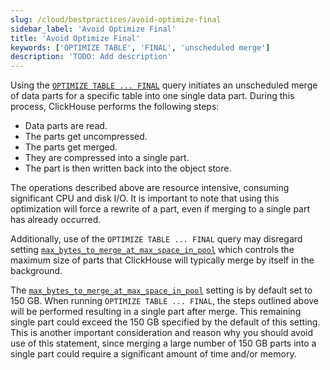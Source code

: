 ```yaml
---
slug: /cloud/bestpractices/avoid-optimize-final
sidebar_label: 'Avoid Optimize Final'
title: 'Avoid Optimize Final'
keywords: ['OPTIMIZE TABLE', 'FINAL', 'unscheduled merge']
description: 'TODO: Add description'
---
```


Using the [`OPTIMIZE TABLE ... FINAL`](/sql-reference/statements/optimize/) query initiates an unscheduled merge of data parts for a specific table into one single data part. 
During this process, ClickHouse performs the following steps:

- Data parts are read.
- The parts get uncompressed.
- The parts get merged.
- They are compressed into a single part.
- The part is then written back into the object store.

The operations described above are resource intensive, consuming significant CPU and disk I/O.
It is important to note that using this optimization will force a rewrite of a part, 
even if merging to a single part has already occurred.

Additionally, use of the `OPTIMIZE TABLE ... FINAL` query may disregard 
setting [`max_bytes_to_merge_at_max_space_in_pool`](/operations/settings/merge-tree-settings#max-bytes-to-merge-at-max-space-in-pool) which controls the maximum size of parts
that ClickHouse will typically merge by itself in the background.

The [`max_bytes_to_merge_at_max_space_in_pool`](/operations/settings/merge-tree-settings#max-bytes-to-merge-at-max-space-in-pool) setting is by default set to 150 GB. 
When running `OPTIMIZE TABLE ... FINAL`, 
the steps outlined above will be performed resulting in a single part after merge. 
This remaining single part could exceed the 150 GB specified by the default of this setting. 
This is another important consideration and reason why you should avoid use of this statement, 
since merging a large number of 150 GB parts into a single part could require a significant amount of time and/or memory.



